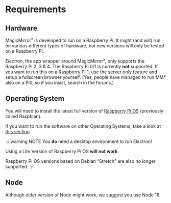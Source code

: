 # Requirements

## Hardware

MagicMirror² is developed to run on a Raspberry Pi. It might (and will) run on various different types of hardware, but new versions will only be tested on a Raspberry Pi.

_Electron_, the app wrapper around MagicMirror², only supports the Raspberry Pi 2, 3 & 4. The Raspberry Pi 0/1 is currently **not** supported. If you want to run this on a Raspberry Pi 1, use the [server only](installation.md#server-only) feature and setup a fullscreen browser yourself. (Yes, people have managed to run MM² also on a Pi0, so if you insist, search in the forums.)

## Operating System

You will need to install the latest full version of [Raspberry Pi OS](https://www.raspberrypi.com/software/)
(previously called Raspbian).

If you want to run the software on other Operating Systems, take a look at [this section](/getting-started/installation.html#other-operating-systems)

::: warning NOTE
You **do** need a desktop environment to run Electron!

Using a Lite Version of Raspberry Pi OS **will not work**.

Raspberry Pi OS versions based on Debian "Stretch" are also no longer supported.
:::

## Node

Although older version of Node might work, we suggest you use Node 16.
